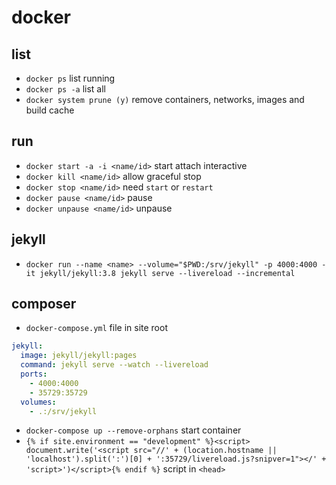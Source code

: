 # docker

## list
- `docker ps` list running
- `docker ps -a` list all
- `docker system prune (y)` remove containers, networks, images and build cache

## run
- `docker start -a -i <name/id>` start attach interactive
- `docker kill <name/id>` allow graceful stop
- `docker stop <name/id>` need `start` or `restart`
- `docker pause <name/id>` pause
- `docker unpause <name/id>` unpause

## jekyll
- `docker run --name <name> --volume="$PWD:/srv/jekyll" -p 4000:4000 -it jekyll/jekyll:3.8 jekyll serve --livereload --incremental`

## composer
- `docker-compose.yml` file in site root

```yml
jekyll:
  image: jekyll/jekyll:pages
  command: jekyll serve --watch --livereload
  ports:
    - 4000:4000
    - 35729:35729
  volumes:
    - .:/srv/jekyll
```

- `docker-compose up --remove-orphans` start container
- `{% if site.environment == "development" %}<script> document.write('<script src="//' + (location.hostname || 'localhost').split(':')[0] + ':35729/livereload.js?snipver=1"></' + 'script>')</script>{% endif %}` script in `<head>`

